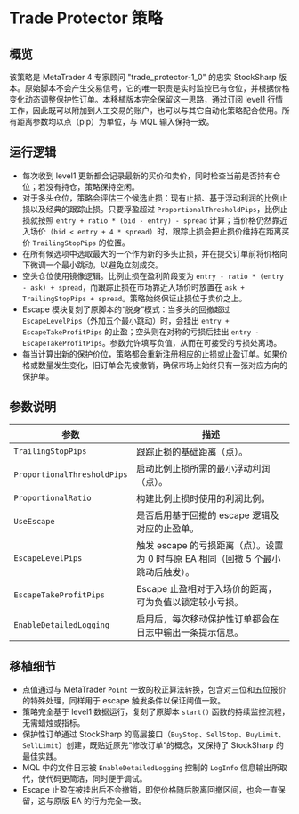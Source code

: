 # Trade Protector 策略

## 概览
该策略是 MetaTrader 4 专家顾问 "trade_protector-1_0" 的忠实 StockSharp 版本。原始脚本不会产生交易信号，它的唯一职责是实时监控已有仓位，并根据价格变化动态调整保护性订单。本移植版本完全保留这一思路，通过订阅 level1 行情工作，因此既可以附加到人工交易的账户，也可以与其它自动化策略配合使用。所有距离参数均以点（pip）为单位，与 MQL 输入保持一致。

## 运行逻辑
- 每次收到 level1 更新都会记录最新的买价和卖价，同时检查当前是否持有仓位；若没有持仓，策略保持空闲。
- 对于多头仓位，策略会评估三个候选止损：现有止损、基于浮动利润的比例止损以及经典的跟踪止损。只要浮盈超过 `ProportionalThresholdPips`，比例止损就按照 `entry + ratio * (bid - entry) - spread` 计算；当价格仍然靠近入场价（`bid < entry + 4 * spread`）时，跟踪止损会把止损价维持在距离买价 `TrailingStopPips` 的位置。
- 在所有候选项中选取最大的一个作为新的多头止损，并在提交订单前将价格向下微调一个最小跳动，以避免立刻成交。
- 空头仓位使用镜像逻辑。比例止损在盈利阶段变为 `entry - ratio * (entry - ask) + spread`，而跟踪止损在市场靠近入场价时放置在 `ask + TrailingStopPips + spread`。策略始终保证止损位于卖价之上。
- Escape 模块复刻了原脚本的“脱身”模式：当多头的回撤超过 `EscapeLevelPips`（外加五个最小跳动）时，会挂出 `entry + EscapeTakeProfitPips` 的止盈；空头则在对称的亏损后挂出 `entry - EscapeTakeProfitPips`。参数允许填写负值，从而在可接受的亏损处离场。
- 每当计算出新的保护价位，策略都会重新注册相应的止损或止盈订单。如果价格或数量发生变化，旧订单会先被撤销，确保市场上始终只有一张对应方向的保护单。

## 参数说明
| 参数 | 描述 |
| --- | --- |
| `TrailingStopPips` | 跟踪止损的基础距离（点）。 |
| `ProportionalThresholdPips` | 启动比例止损所需的最小浮动利润（点）。 |
| `ProportionalRatio` | 构建比例止损时使用的利润比例。 |
| `UseEscape` | 是否启用基于回撤的 escape 逻辑及对应的止盈单。 |
| `EscapeLevelPips` | 触发 escape 的亏损距离（点）。设置为 0 时与原 EA 相同（回撤 5 个最小跳动后触发）。 |
| `EscapeTakeProfitPips` | Escape 止盈相对于入场价的距离，可为负值以锁定较小亏损。 |
| `EnableDetailedLogging` | 启用后，每次移动保护性订单都会在日志中输出一条提示信息。 |

## 移植细节
- 点值通过与 MetaTrader `Point` 一致的校正算法转换，包含对三位和五位报价的特殊处理，同样用于 escape 触发条件以保证阈值一致。
- 策略完全基于 level1 数据运行，复刻了原脚本 `start()` 函数的持续监控流程，无需蜡烛或指标。
- 保护性订单通过 StockSharp 的高层接口（`BuyStop`、`SellStop`、`BuyLimit`、`SellLimit`）创建，既贴近原先“修改订单”的概念，又保持了 StockSharp 的最佳实践。
- MQL 中的文件日志被 `EnableDetailedLogging` 控制的 `LogInfo` 信息输出所取代，使代码更简洁，同时便于调试。
- Escape 止盈在被挂出后不会撤销，即使价格随后脱离回撤区间，也会一直保留，这与原版 EA 的行为完全一致。
